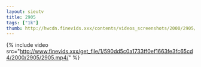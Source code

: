 ```yaml
--- 
layout: sieutv
title: 2905
tags: ["1k"]
thumb: http://hwcdn.finevids.xxx/contents/videos_screenshots/2000/2905/preview.mp4.jpg
---
```

{% include video src="http://www.finevids.xxx/get_file/1/590dd5c0a1733ff0ef1663fe3fc65cd4/2000/2905/2905.mp4/" %} 

